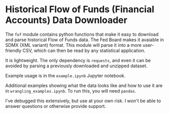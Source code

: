# Historical Flow of Funds (Financial Accounts) Data Downloader

The `fof` module contains python functions that make it easy to download and parse historical Flow of Funds data. The Fed Board makes it avaiable in SDMX (XML variant) format. This module will parse it into a more user-friendly CSV, which can then be read by any statistical application.

It is lightweight. The only dependency is `requests`, and even it can be avoided by parsing a previously downloaded and unzipped dataset.

Example usage is in the `example.ipynb` Jupyter notebook.

Additional examples showing what the data looks like and how to use it are in `wrangling_examples.ipynb`. To run this, you will need `pandas`.

I've debugged this extensively, but use at your own risk. I won't be able to answer questions or otherwise provide support.
